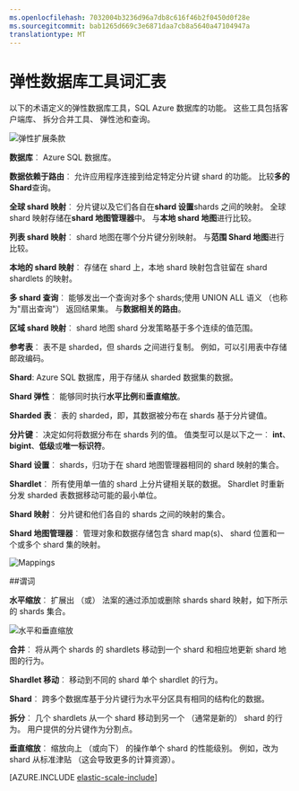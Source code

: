 ```yaml
---
ms.openlocfilehash: 7032004b3236d96a7db8c616f46b2f0450d0f28e
ms.sourcegitcommit: bab1265d669c3e6871daa7cb8a5640a47104947a
translationtype: MT
---
```

<properties 
    pageTitle="弹性数据库工具词汇表" 
    description="对于弹性数据库工具中使用的术语" 
    services="sql-database" 
    documentationCenter="" 
    manager="jeffreyg" 
    authors="sidneyh" 
    editor=""/>

<tags 
    ms.service="sql-database" 
    ms.workload="sql-database" 
    ms.tgt_pltfrm="na" 
    ms.devlang="na" 
    ms.topic="article" 
    ms.date="07/24/2015" 
    ms.author="sidneyh"/>

# 弹性数据库工具词汇表
以下的术语定义的弹性数据库工具，SQL Azure 数据库的功能。 这些工具包括客户端库、 拆分合并工具、 弹性池和查询。

![弹性扩展条款][1]

**数据库**︰ Azure SQL 数据库。 

**数据依赖于路由**︰ 允许应用程序连接到给定特定分片键 shard 的功能。 比较**多的 Shard**查询。

**全球 shard 映射**︰ 分片键以及它们各自在**shard 设置**shards 之间的映射。 全球 shard 映射存储在**shard 地图管理器**中。 与**本地 shard 地图**进行比较。

**列表 shard 映射**︰ shard 地图在哪个分片键分别映射。 与**范围 Shard 地图**进行比较。   

**本地的 shard 映射**︰ 存储在 shard 上，本地 shard 映射包含驻留在 shard shardlets 的映射。

**多 shard 查询**︰ 能够发出一个查询对多个 shards;使用 UNION ALL 语义 （也称为"扇出查询"） 返回结果集。 与**数据相关的路由**。

**区域 shard 映射**︰ shard 地图 shard 分发策略基于多个连续的值范围。 

**参考表**︰ 表不是 sharded，但 shards 之间进行复制。 例如，可以引用表中存储邮政编码。 

**Shard**: Azure SQL 数据库，用于存储从 sharded 数据集的数据。 

**Shard 弹性**︰ 能够同时执行**水平比例**和**垂直缩放**。

**Sharded 表**︰ 表的 sharded，即，其数据被分布在 shards 基于分片键值。 

**分片键**︰ 决定如何将数据分布在 shards 列的值。 值类型可以是以下之一︰ **int**、 **bigint**、**低级**或**唯一标识符**。 

**Shard 设置**︰ shards，归功于在 shard 地图管理器相同的 shard 映射的集合。  

**Shardlet**︰ 所有使用单一值的 shard 上分片键相关联的数据。 Shardlet 时重新分发 sharded 表数据移动可能的最小单位。 

**Shard 映射**︰ 分片键和他们各自的 shards 之间的映射的集合。

**Shard 地图管理器**︰ 管理对象和数据存储包含 shard map(s)、 shard 位置和一个或多个 shard 集的映射。

![Mappings][2]


##谓词

**水平缩放**︰ 扩展出 （或） 法案的通过添加或删除 shards shard 映射，如下所示的 shards 集合。

![水平和垂直缩放][3]

**合并**︰ 将从两个 shards 的 shardlets 移动到一个 shard 和相应地更新 shard 地图的行为。

**Shardlet 移动**︰ 移动到不同的 shard 单个 shardlet 的行为。 

**Shard**︰ 跨多个数据库基于分片键行为水平分区具有相同的结构化的数据。

**拆分**︰ 几个 shardlets 从一个 shard 移动到另一个 （通常是新的） shard 的行为。 用户提供的分片键作为分割点。

**垂直缩放**︰ 缩放向上 （或向下） 的操作单个 shard 的性能级别。 例如，改为 shard 从标准津贴 （这会导致更多的计算资源）。 

[AZURE.INCLUDE [elastic-scale-include](../../includes/elastic-scale-include.md)]  

<!--Image references-->
[1]: ./media/sql-database-elastic-scale-glossary/glossary.png
[2]: ./media/sql-database-elastic-scale-glossary/mappings.png
[3]: ./media/sql-database-elastic-scale-glossary/h_versus_vert.png
 